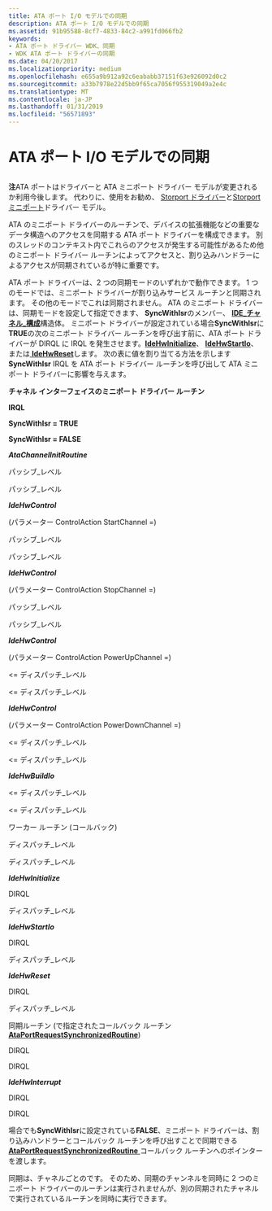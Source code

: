 ```yaml
---
title: ATA ポート I/O モデルでの同期
description: ATA ポート I/O モデルでの同期
ms.assetid: 91b95588-8cf7-4833-84c2-a991fd066fb2
keywords:
- ATA ポート ドライバー WDK、同期
- WDK ATA ポート ドライバーの同期
ms.date: 04/20/2017
ms.localizationpriority: medium
ms.openlocfilehash: e655a9b912a92c6eababb37151f63e926092d0c2
ms.sourcegitcommit: a33b7978e22d5bb9f65ca7056f955319049a2e4c
ms.translationtype: MT
ms.contentlocale: ja-JP
ms.lasthandoff: 01/31/2019
ms.locfileid: "56571893"
---
```

# <a name="synchronization-in-the-ata-port-io-model"></a>ATA ポート I/O モデルでの同期


## <span id="ddk_synchronization_in_the_ata_port_i_o_model_kg"></span><span id="DDK_SYNCHRONIZATION_IN_THE_ATA_PORT_I_O_MODEL_KG"></span>


**注**ATA ポートはドライバーと ATA ミニポート ドライバー モデルが変更されるか利用今後します。 代わりに、使用をお勧め、 [Storport ドライバー](https://msdn.microsoft.com/windows/hardware/drivers/storage/storport-driver)と[Storport ミニポート](https://msdn.microsoft.com/windows/hardware/drivers/storage/storport-miniport-drivers)ドライバー モデル。


ATA のミニポート ドライバーのルーチンで、デバイスの拡張機能などの重要なデータ構造へのアクセスを同期する ATA ポート ドライバーを構成できます。 別のスレッドのコンテキスト内でこれらのアクセスが発生する可能性があるため他のミニポート ドライバー ルーチンによってアクセスと、割り込みハンドラーによるアクセスが同期されているが特に重要です。

ATA ポート ドライバーは、2 つの同期モードのいずれかで動作できます。 1 つのモードでは、ミニポート ドライバーが割り込みサービス ルーチンと同期されます。 その他のモードでこれは同期されません。 ATA のミニポート ドライバーは、同期モードを設定して指定できます、 **SyncWithIsr**のメンバー、 [ **IDE\_チャネル\_構成**](https://msdn.microsoft.com/library/windows/hardware/ff559029)構造体。 ミニポート ドライバーが設定されている場合**SyncWithIsr**に**TRUE**の次のミニポート ドライバー ルーチンを呼び出す前に、ATA ポート ドライバーが DIRQL に IRQL を発生させます。[**IdeHwInitialize**](https://msdn.microsoft.com/library/windows/hardware/ff557467)、 [ **IdeHwStartIo**](https://msdn.microsoft.com/library/windows/hardware/ff559003)、または[ **IdeHwReset**](https://msdn.microsoft.com/library/windows/hardware/ff558998)します。 次の表に値を割り当てる方法を示します**SyncWithIsr** IRQL を ATA ポート ドライバー ルーチンを呼び出して ATA ミニポート ドライバーに影響を与えます。

**チャネル インターフェイスのミニポート ドライバー ルーチン**

**IRQL**

**SyncWithIsr = TRUE**

**SyncWithIsr = FALSE**

***AtaChannelInitRoutine***

パッシブ\_レベル

パッシブ\_レベル

***IdeHwControl***

(パラメーター ControlAction StartChannel =)

パッシブ\_レベル

パッシブ\_レベル

***IdeHwControl***

(パラメーター ControlAction StopChannel =)

パッシブ\_レベル

パッシブ\_レベル

***IdeHwControl***

(パラメーター ControlAction PowerUpChannel =)

&lt;= ディスパッチ\_レベル

&lt;= ディスパッチ\_レベル

***IdeHwControl***

(パラメーター ControlAction PowerDownChannel =)

&lt;= ディスパッチ\_レベル

&lt;= ディスパッチ\_レベル

***IdeHwBuildIo***

&lt;= ディスパッチ\_レベル

&lt;= ディスパッチ\_レベル

ワーカー ルーチン (コールバック)

ディスパッチ\_レベル

ディスパッチ\_レベル

***IdeHwInitialize***

DIRQL

ディスパッチ\_レベル

***IdeHwStartIo***

DIRQL

ディスパッチ\_レベル

***IdeHwReset***

DIRQL

ディスパッチ\_レベル

同期ルーチン (で指定されたコールバック ルーチン[ **AtaPortRequestSynchronizedRoutine**](https://msdn.microsoft.com/library/windows/hardware/ff550223))

DIRQL

DIRQL

***IdeHwInterrupt***

DIRQL

DIRQL

 

場合でも**SyncWithIsr**に設定されている**FALSE**、ミニポート ドライバーは、割り込みハンドラーとコールバック ルーチンを呼び出すことで同期できる[ **AtaPortRequestSynchronizedRoutine** ](https://msdn.microsoft.com/library/windows/hardware/ff550223)コールバック ルーチンへのポインターを渡します。

同期は、チャネルごとのです。 そのため、同期のチャンネルを同時に 2 つのミニポート ドライバーのルーチンは実行されませんが、別の同期されたチャネルで実行されているルーチンを同時に実行できます。

 

 


